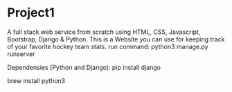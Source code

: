 # Project1
A full stack web service from scratch using HTML, CSS, Javascript, Bootstrap, Django & Python.
This is a Website you can use for keeping track of your favorite hockey team stats. 
run command: python3 manage.py runserver

Dependensies (Python and Django): 
pip install django

brew install python3
